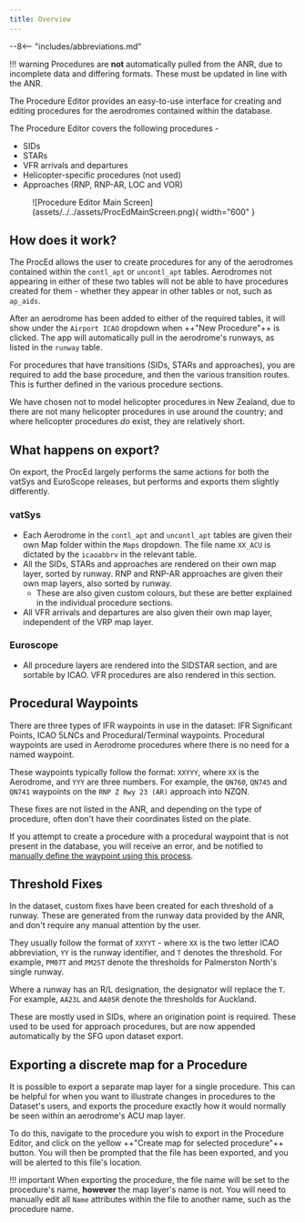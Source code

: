```yaml
---
title: Overview
---
```


--8<-- "includes/abbreviations.md"

!!! warning
    Procedures are **not** automatically pulled from the ANR, due to incomplete data and differing formats. These must be updated in line with the ANR.

The Procedure Editor provides an easy-to-use interface for creating and editing procedures for the aerodromes contained within the database.

The Procedure Editor covers the following procedures -

* SIDs
* STARs
* VFR arrivals and departures
* Helicopter-specific procedures (not used)
* Approaches (RNP, RNP-AR, LOC and VOR)

<figure markdown> 
  ![Procedure Editor Main Screen](assets/../../assets/ProcEdMainScreen.png){ width="600" }
</figure>

## How does it work?

The ProcEd allows the user to create procedures for any of the aerodromes contained within the `contl_apt` or `uncontl_apt` tables. Aerodromes not appearing in either of these two tables will not be able to have procedures created for them - whether they appear in other tables or not, such as `ap_aids`.

After an aerodrome has been added to either of the required tables, it will show under the `Airport ICAO` dropdown when ++"New Procedure"++ is clicked. The app will automatically pull in the aerodrome's runways, as listed in the `runway` table.

For procedures that have transitions (SIDs, STARs and approaches), you are required to add the base procedure, and then the various transition routes. This is further defined in the various procedure sections.

We have chosen not to model helicopter procedures in New Zealand, due to there are not many helicopter procedures in use around the country; and where helicopter procedures *do* exist, they are relatively short.

## What happens on export?

On export, the ProcEd largely performs the same actions for both the vatSys and EuroScope releases, but performs and exports them slightly differently. 

### vatSys

* Each Aerodrome in the `contl_apt` and `uncontl_apt` tables are given their own Map folder within the `Maps` dropdown. The file name `XX_ACU` is dictated by the `icaoabbrv` in the relevant table.
* All the SIDs, STARs and approaches are rendered on their own map layer, sorted by runway. RNP and RNP-AR approaches are given their own map layers, also sorted by runway.
    * These are also given custom colours, but these are better explained in the individual procedure sections.
* All VFR arrivals and departures are also given their own map layer, independent of the VRP map layer.

### Euroscope

* All procedure layers are rendered into the SIDSTAR section, and are sortable by ICAO. VFR procedures are also rendered in this section.

## Procedural Waypoints

There are three types of IFR waypoints in use in the dataset: IFR Significant Points, ICAO 5LNCs and Procedural/Terminal waypoints. Procedural waypoints are used in Aerodrome procedures where there is no need for a named waypoint. 

These waypoints typically follow the format: `XXYYY`, where `XX` is the Aerodrome, and `YYY` are three numbers. For example, the `QN760`, `QN745` and `QN741` waypoints on the `RNP Z Rwy 23 (AR)` approach into NZQN.

These fixes are not listed in the ANR, and depending on the type of procedure, often don't have their coordinates listed on the plate.

If you attempt to create a procedure with a procedural waypoint that is not present in the database, you will receive an error, and be notified to [manually define the waypoint using this process](../datamanagement/ManualDefinitions.md#manual-ifr-waypoint-definitions).

## Threshold Fixes

In the dataset, custom fixes have been created for each threshold of a runway. These are generated from the runway data provided by the ANR, and don't require any manual attention by the user.

They usually follow the format of `XXYYT` - where `XX` is the two letter ICAO abbreviation, `YY` is the runway identifier, and `T` denotes the threshold. For example, `PM07T` and `PM25T` denote the thresholds for Palmerston North's single runway.  

Where a runway has an R/L designation, the designator will replace the `T`. For example, `AA23L` and `AA05R` denote the thresholds for Auckland.

These are mostly used in SIDs, where an origination point is required. These used to be used for approach procedures, but are now appended automatically by the SFG upon dataset export.

## Exporting a discrete map for a Procedure

It is possible to export a separate map layer for a single procedure. This can be helpful for when you want to illustrate changes in procedures to the Dataset's users, and exports the procedure exactly how it would normally be seen within an aerodrome's ACU map layer.

To do this, navigate to the procedure you wish to export in the Procedure Editor, and click on the yellow ++"Create map for selected procedure"++ button. You will then be prompted that the file has been exported, and you will be alerted to this file's location.

!!! important
    When exporting the procedure, the file name will be set to the procedure's name, **however** the map layer's name is not. You will need to manually edit all `Name` attributes within the file to another name, such as the procedure name. 

